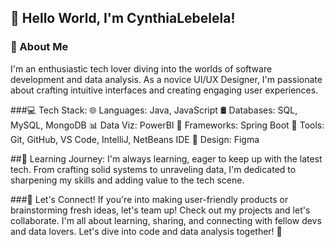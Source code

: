 ## 👋 Hello World, I'm CynthiaLebelela!

### 🚀 About Me
I'm an enthusiastic tech lover diving into the worlds of software development and data analysis. As a novice UI/UX Designer, I'm passionate about crafting intuitive interfaces and creating engaging user experiences.

###💻 Tech Stack:
🌐 Languages: Java, JavaScript
🛢️ Databases: SQL, MySQL, MongoDB
📊 Data Viz: PowerBI
🚀 Frameworks: Spring Boot
🔧 Tools: Git, GitHub, VS Code, IntelliJ, NetBeans IDE
🎨 Design: Figma

##🌱 Learning Journey:
I'm always learning, eager to keep up with the latest tech. From crafting solid systems to unraveling data, I'm dedicated to sharpening my skills and adding value to the tech scene.

###🤝 Let's Connect!
If you're into making user-friendly products or brainstorming fresh ideas, let's team up! Check out my projects and let's collaborate. I'm all about learning, sharing, and connecting with fellow devs and data lovers. Let's dive into code and data analysis together! 🚀





